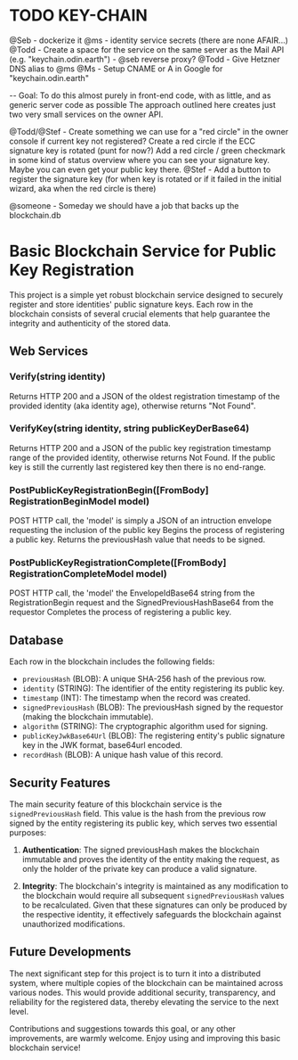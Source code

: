 # TODO KEY-CHAIN 

@Seb - dockerize it
@ms - identity service secrets (there are none AFAIR...)
@Todd - Create a space for the service on the same server as the Mail API (e.g. "keychain.odin.earth") - @seb reverse proxy?
@Todd - Give Hetzner DNS alias to @ms
@Ms   - Setup CNAME or A in Google for "keychain.odin.earth"

-- Goal: To do this almost purely in front-end code, with as little, and as generic server code as possible
         The approach outlined here creates just two very small services on the owner API.

@Todd/@Stef - Create something we can use for a "red circle" in the owner console if current key not registered?
              Create a red circle if the ECC signature key is rotated (punt for now?)
              Add a red circle / green checkmark in some kind of status overview where you can see your signature key. 
              Maybe you can even get your public key there.
@Stef - Add a button to register the signature key (for when key is rotated or if it failed in the initial wizard, aka when the red circle is there)

@someone - Someday we should have a job that backs up the blockchain.db

# Basic Blockchain Service for Public Key Registration

This project is a simple yet robust blockchain service designed to securely register and store identities' public signature keys.
Each row in the blockchain consists of several crucial elements that help guarantee the integrity and authenticity of the stored data.

## Web Services

### Verify(string identity)
Returns HTTP 200 and a JSON of the oldest registration timestamp of the provided identity (aka identity age), otherwise returns "Not Found". 

### VerifyKey(string identity, string publicKeyDerBase64)
Returns HTTP 200 and a JSON of the public key registration timestamp range of the provided identity, otherwise returns Not Found. 
If the public key is still the currently last registered key then there is no end-range.

### PostPublicKeyRegistrationBegin([FromBody] RegistrationBeginModel model)
POST HTTP call, the 'model' is simply a JSON of an intruction envelope requesting the inclusion of the public key
Begins the process of registering a public key. Returns the previousHash value that needs to be signed.

### PostPublicKeyRegistrationComplete([FromBody] RegistrationCompleteModel model)
POST HTTP call, the 'model' the EnvelopeIdBase64 string from the RegistrationBegin request and the SignedPreviousHashBase64 from the requestor
Completes the process of registering a public key.

## Database
Each row in the blockchain includes the following fields:

- `previousHash` (BLOB): A unique SHA-256 hash of the previous row.
- `identity` (STRING): The identifier of the entity registering its public key.
- `timestamp` (INT): The timestamp when the record was created.
- `signedPreviousHash` (BLOB): The previousHash signed by the requestor (making the blockchain immutable).
- `algorithm` (STRING): The cryptographic algorithm used for signing.
- `publicKeyJwkBase64Url` (BLOB): The registering entity's public signature key in the JWK format, base64url encoded.
- `recordHash` (BLOB): A unique hash value of this record.

## Security Features
The main security feature of this blockchain service is the `signedPreviousHash` field. This value is the hash from the previous row signed by the entity registering its public key, which serves two essential purposes:

1. **Authentication**: The signed previousHash makes the blockchain immutable and proves the identity of the entity making the request, as only the holder of the private key can produce a valid signature.

2. **Integrity**: The blockchain's integrity is maintained as any modification to the blockchain would require all subsequent `signedPreviousHash` values to be recalculated. Given that these signatures can only be produced by the respective identity, it effectively safeguards the blockchain against unauthorized modifications.

## Future Developments
The next significant step for this project is to turn it into a distributed system, where multiple copies of the blockchain can be maintained across various nodes. This would provide additional security, transparency, and reliability for the registered data, thereby elevating the service to the next level.

Contributions and suggestions towards this goal, or any other improvements, are warmly welcome. Enjoy using and improving this basic blockchain service!
